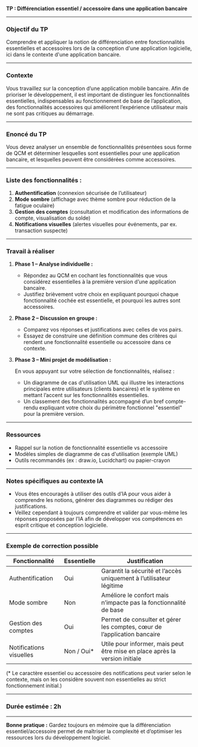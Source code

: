 **TP : Différenciation essentiel / accessoire dans une application bancaire**

---

### Objectif du TP
Comprendre et appliquer la notion de différenciation entre fonctionnalités essentielles et accessoires lors de la conception d'une application logicielle, ici dans le contexte d'une application bancaire.

---

### Contexte
Vous travaillez sur la conception d’une application mobile bancaire. Afin de prioriser le développement, il est important de distinguer les fonctionnalités essentielles, indispensables au fonctionnement de base de l’application, des fonctionnalités accessoires qui améliorent l’expérience utilisateur mais ne sont pas critiques au démarrage.

---

### Enoncé du TP
Vous devez analyser un ensemble de fonctionnalités présentées sous forme de QCM et déterminer lesquelles sont essentielles pour une application bancaire, et lesquelles peuvent être considérées comme accessoires.

---

### Liste des fonctionnalités :

1. **Authentification** (connexion sécurisée de l’utilisateur)
2. **Mode sombre** (affichage avec thème sombre pour réduction de la fatigue oculaire)
3. **Gestion des comptes** (consultation et modification des informations de compte, visualisation du solde)
4. **Notifications visuelles** (alertes visuelles pour événements, par ex. transaction suspecte)

---

### Travail à réaliser

1. **Phase 1 – Analyse individuelle :**

   - Répondez au QCM en cochant les fonctionnalités que vous considérez essentielles à la première version d’une application bancaire.
   - Justifiez brièvement votre choix en expliquant pourquoi chaque fonctionnalité cochée est essentielle, et pourquoi les autres sont accessoires.

2. **Phase 2 – Discussion en groupe :**

   - Comparez vos réponses et justifications avec celles de vos pairs.
   - Essayez de construire une définition commune des critères qui rendent une fonctionnalité essentielle ou accessoire dans ce contexte.

3. **Phase 3 – Mini projet de modélisation :**

   En vous appuyant sur votre sélection de fonctionnalités, réalisez :

   - Un diagramme de cas d'utilisation UML qui illustre les interactions principales entre utilisateurs (clients bancaires) et le système en mettant l’accent sur les fonctionnalités essentielles.
   - Un classement des fonctionnalités accompagné d’un bref compte-rendu expliquant votre choix du périmètre fonctionnel "essentiel" pour la première version.

---

### Ressources

- Rappel sur la notion de fonctionnalité essentielle vs accessoire
- Modèles simples de diagramme de cas d'utilisation (exemple UML)
- Outils recommandés (ex : draw.io, Lucidchart) ou papier-crayon

---

### Notes spécifiques au contexte IA

- Vous êtes encouragés à utiliser des outils d’IA pour vous aider à comprendre les notions, générer des diagrammes ou rédiger des justifications.
- Veillez cependant à toujours comprendre et valider par vous-même les réponses proposées par l’IA afin de développer vos compétences en esprit critique et conception logicielle.

---

### Exemple de correction possible

| Fonctionnalité         | Essentielle | Justification                                           |
|-----------------------|-------------|--------------------------------------------------------|
| Authentification      | Oui         | Garantit la sécurité et l’accès uniquement à l’utilisateur légitime |
| Mode sombre           | Non         | Améliore le confort mais n’impacte pas la fonctionnalité de base |
| Gestion des comptes   | Oui         | Permet de consulter et gérer les comptes, cœur de l’application bancaire |
| Notifications visuelles| Non / Oui*  | Utile pour informer, mais peut être mise en place après la version initiale |

(* Le caractère essentiel ou accessoire des notifications peut varier selon le contexte, mais on les considère souvent non essentielles au strict fonctionnement initial.)

---

### Durée estimée : 2h

---

**Bonne pratique :** Gardez toujours en mémoire que la différenciation essentiel/accessoire permet de maîtriser la complexité et d’optimiser les ressources lors du développement logiciel.